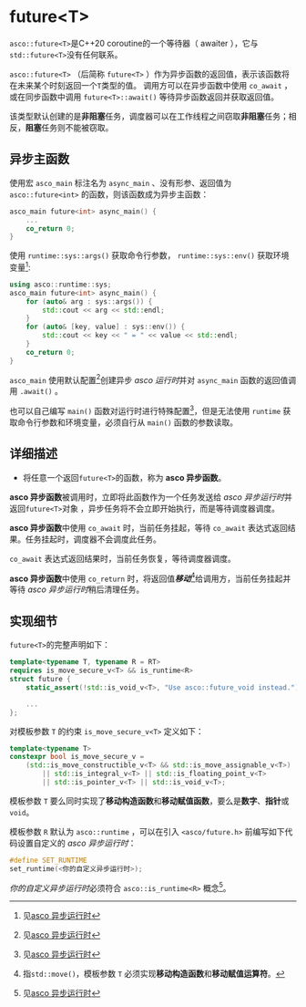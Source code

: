 # future\<T\>

`asco::future<T>`是C++20 coroutine的一个等待器（ awaiter ），它与`std::future<T>`没有任何联系。

`asco::future<T>` （后简称 `future<T>` ）作为异步函数的返回值，表示该函数将在未来某个时刻返回一个`T`类型的值。
调用方可以在异步函数中使用 `co_await` ，或在同步函数中调用 `future<T>::await()` 等待异步函数返回并获取返回值。

该类型默认创建的是**非阻塞**任务，调度器可以在工作线程之间窃取**非阻塞**任务；相反，**阻塞**任务则不能被窃取。

## 异步主函数

使用宏 `asco_main` 标注名为 `async_main` 、没有形参、返回值为 `asco::future<int>` 的函数，则该函数成为异步主函数：

```c++
asco_main future<int> async_main() {
    ...
    co_return 0;
}
```

使用 `runtime::sys::args()` 获取命令行参数， `runtime::sys::env()` 获取环境变量[^1]:

```c++
using asco::runtime::sys;
asco_main future<int> async_main() {
    for (auto& arg : sys::args()) {
        std::cout << arg << std::endl;
    }
    for (auto& [key, value] : sys::env()) {
        std::cout << key << " = " << value << std::endl;
    }
    co_return 0;
}
```

`asco_main` 使用默认配置[^1]创建异步 *asco 运行时*并对 `async_main` 函数的返回值调用 `.await()` 。

也可以自己编写 `main()` 函数对运行时进行特殊配置[^1]，但是无法使用 `runtime` 获取命令行参数和环境变量，必须自行从 `main()` 函数的参数读取。

## 详细描述

* 将任意一个返回`future<T>`的函数，称为 **asco 异步函数**。

**asco 异步函数**被调用时，立即将此函数作为一个任务发送给 *asco 异步运行时*并返回`future<T>`对象
，异步任务将不会立即开始执行，而是等待调度器调度。

**asco 异步函数**中使用 `co_await` 时，当前任务挂起，等待 `co_await` 表达式返回结果。任务挂起时，调度器不会调度此任务。

`co_await` 表达式返回结果时，当前任务恢复，等待调度器调度。

**asco 异步函数**中使用 `co_return` 时，将返回值***移动***[^2]给调用方，当前任务挂起并等待
*asco 异步运行时*稍后清理任务。

## 实现细节

`future<T>`的完整声明如下：

```c++
template<typename T, typename R = RT>
requires is_move_secure_v<T> && is_runtime<R>
struct future {
    static_assert(!std::is_void_v<T>, "Use asco::future_void instead.");

    ...
};
```

对模板参数 `T` 的约束 `is_move_secure_v<T>` 定义如下：

```c++
template<typename T>
constexpr bool is_move_secure_v = 
    (std::is_move_constructible_v<T> && std::is_move_assignable_v<T>)
        || std::is_integral_v<T> || std::is_floating_point_v<T>
        || std::is_pointer_v<T> || std::is_void_v<T>;
```

模板参数 `T` 要么同时实现了**移动构造函数**和**移动赋值函数**，要么是**数字**、**指针**或`void`。

模板参数 `R` 默认为 `asco::runtime` ，可以在引入 `<asco/future.h>` 前编写如下代码设置自定义的
*asco 异步运行时*：

```c++
#define SET_RUNTIME
set_runtime(<你的自定义异步运行时>);
```

*你的自定义异步运行时*必须符合 `asco::is_runtime<R>` 概念[^1]。

[^1]: 见[asco 异步运行时](asco异步运行时.md)
[^2]: 指`std::move()`，模板参数 `T` 必须实现**移动构造函数**和**移动赋值运算符**。
